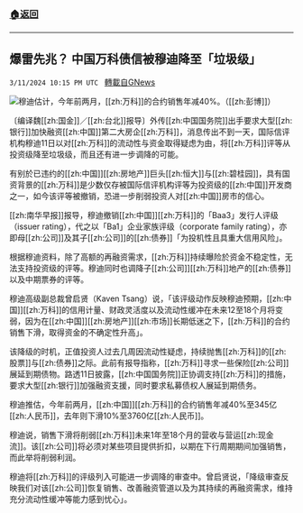 ###  [:house:返回](README.md)
---


## 爆雷先兆？  中国万科债信被穆迪降至「垃圾级」
`3/11/2024 10:15 PM UTC ` [轉載自GNews](https://gnews.org/articles/2385576)

![](https://img.ltn.com.tw/Upload/business/page/800/2024/03/12/4604612_1_1.jpg "")穆迪估计，今年前两月，[[zh:万科]]的合约销售年减40%。（[[zh:彭博]]）

〔编译魏[[zh:国金]]／[[zh:台北]]报导〕外传[[zh:中国国务院]]出手要求大型[[zh:银行]]加快融资[[zh:中国]]第二大房企[[zh:万科]]，消息传出不到一天，国际信评机构穆迪11日以对[[zh:万科]]的流动性与资金取得疑虑为由，将[[zh:万科]]评等从投资级降至垃圾级，而且还有进一步调降的可能。

有别於已违约的[[zh:中国]][[zh:房地产]]巨头[[zh:恒大]]与[[zh:碧桂园]]，具有国资背景的[[zh:万科]]是少数仅存被国际信评机构评等为投资级的[[zh:中国]]开发商之一，如今该评等被撤销，恐进一步削弱投资人对[[zh:中国]]房市的信心。

[[zh:南华早报]]报导，穆迪撤销[[zh:中国]][[zh:万科]]的「Baa3」发行人评级（issuer rating），代之以「Ba1」企业家族评级（corporate family rating），亦即母[[zh:公司]]及其子[[zh:公司]]的[[zh:债券]]「为投机性且具重大信用风险」。

根据穆迪资料，除了高额的再融资需求，[[zh:万科]]持续曝险於资金不稳定性，无法支持投资级的评等。穆迪同时也调降子[[zh:公司]][[zh:万科]]地产的[[zh:债券]]以及中期票券的评等。

穆迪高级副总裁曾启贤（Kaven Tsang）说，「该评级动作反映穆迪预期，[[zh:中国]][[zh:万科]]的信用计量、财政灵活度以及流动性缓冲在未来12至18个月将变弱，因为在[[zh:中国]][[zh:房地产]][[zh:市场]]长期低迷之下，[[zh:万科]]的合约销售下滑，取得资金的不确定性升高」。

该降级的时机，正值投资人过去几周因流动性疑虑，持续抛售[[zh:万科]]的[[zh:股票]]与[[zh:债券]]之际。此前有报导指称，[[zh:万科]]寻求一些保险[[zh:公司]]展延到期债物。路透11日披露，[[zh:中国国务院]]正协调支持[[zh:万科]]的措施，要求大型[[zh:银行]]加强融资支援，同时要求私募债权人展延到期债务。

穆迪推估，今年前两月，[[zh:中国]][[zh:万科]]的合约销售年减40%至345亿[[zh:人民币]]，去年则下滑10%至3760亿[[zh:人民币]]。

穆迪说，销售下滑将削弱[[zh:万科]]未来1年至18个月的营收与营运[[zh:现金流]]。该[[zh:公司]]将必须对某些项目提供折扣，以期在下行周期期间加强销售，而此举将削弱利润。

穆迪将[[zh:万科]]的评级列入可能进一步调降的审查中。曾启贤说，「降级审查反映我们对该[[zh:公司]]恢复销售、改善融资管道以及为其持续的再融资需求，维持充分流动性缓冲等能力感到忧心」。
